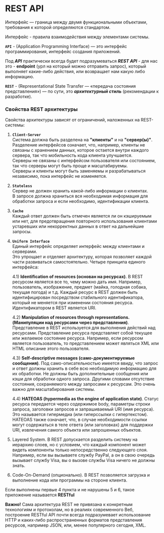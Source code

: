 # REST API

Интерфейс — граница между двумя функциональными объектами, требования к которой определяются 
стандартом.

Интерфейс - правила взаимодействия между элементами системы.

__`API`__ - (Application Programming Interface) — это интерфейс программирования, 
интерфейс создания приложений.

Под ***API*** практически всегда будет подразумеваться ***REST API*** - для нас это - 
**endpoint** (урл на который можно отправить запрос), который выполняет какие-либо действия, 
или возвращает нам какую либо информацию.

__`REST`__ - (Representational State Transfer — «передача состояния представления») — по сути,
это ***архитектурный стиль*** (рекомендации к разработке).

### Свойства REST архитектуры
Свойства архитектуры зависят от ограничений, наложенных на REST-системы:

1. __`Client-Server`__ <br>
Система должна быть разделена на **"клиенты"** и на **"сервер(ы)"**.<br>
Разделение интерфейсов означает, что, например, клиенты не связаны с хранением данных, 
которое остается внутри каждого сервера, так что мобильность кода клиента улучшается.<br>
Серверы не связаны с интерфейсом пользователя или состоянием, так что серверы могут быть 
проще и масштабируемы.<br>
Серверы и клиенты могут быть заменяемы и разрабатываться независимо, 
пока интерфейс не изменяется.

2. __`Stateless`__ <br>
Сервер не должен хранить какой-либо информации о клиентах. <br>
В запросе должна храниться вся необходимая информация для обработки запроса 
и если необходимо, идентификации клиента.

3. __`Cache`__<br>
Каждый ответ должен быть отмечен является ли он кэшируемым или нет, 
для предотвращения повторного использования клиентами устаревших или 
некорректных данных в ответ на дальнейшие запросы.

4. __`Uniform Interface`__<br>
Единый интерфейс определяет интерфейс между клиентами и серверами.<br>
Это упрощает и отделяет архитектуру, которая позволяет каждой части развиваться самостоятельно.
 Четыре принципа единого интерфейса:

   4.1) **Identification of resources (основан на ресурсах)**. В REST ресурсом является все то, чему можно дать имя.
   Например, пользователь, изображение, предмет (майка, голодная собака, текущая погода) и т.д. Каждый ресурс в REST
   должен быть идентифицирован посредством стабильного идентификатора, который не меняется при изменении состояния
   ресурса. Идентификатором в REST является URI.

   4.2) **Manipulation of resources through representations. (Манипуляции над ресурсами через представления)**.
   Представление в REST используется для выполнения действий над ресурсами. Представление ресурса представляет собой
   текущее или желаемое состояние ресурса. Например, если ресурсом является пользователь, то представлением может
   являться XML или HTML описание этого пользователя.

   4.3) **Self-descriptive messages (само-документируемые сообщения)**. Под само-описательностью имеется ввиду, что
   запрос и ответ должны хранить в себе всю необходимую информацию для их обработки. Не должны быть дополнительные
   сообщения или кэши для обработки одного запроса. Другими словами отсутствие состояния, сохраняемого между запросами к
   ресурсам. Это очень важно для масштабирования системы.

   4.4) **HATEOAS (hypermedia as the engine of application state)**. Статус ресурса передается через содержимое body,
   параметры строки запроса, заголовки запросов и запрашиваемый URI (имя ресурса). Это называется гипермедиа (или
   гиперссылки с гипертекстом). HATEOAS также означает, что, в случае необходимости ссылки могут содержаться в теле
   ответа (или заголовках) для поддержки URI, извлечения самого объекта или запрошенных объектов.

5. Layered System. В REST допускается разделить систему на иерархию слоев, но с условием, что каждый компонент может
   видеть компоненты только непосредственно следующего слоя. Например, если вы вызываете службу PayPal, а он в свою
   очередь вызывает службу Visa, вы о вызове службы Visa ничего не должны знать.

6. Code-On-Demand (опционально). В REST позволяется загрузка и выполнение кода или программы на стороне клиента.

Если выполнены первые 4 пункта и не нарушены 5 и 6, такое приложение называется **RESTful**

**Важно!** Сама архитектура REST не привязана к конкретным технологиям и протоколам, но в реалиях современного Веб,
построение RESTful API почти всегда подразумевает использование HTTP и каких-либо распространенных форматов
представления ресурсов, например JSON, или, менее популярного сегодня, XML.
